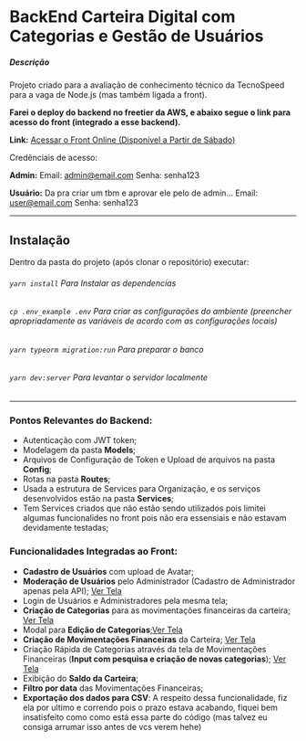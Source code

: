 # BackEnd Carteira Digital com Categorias e Gestão de Usuários

##### Descrição
Projeto criado para a avaliação de conhecimento técnico da TecnoSpeed para a vaga de Node.js (mas também ligada a front).

**Farei o deploy do backend no freetier da AWS, e abaixo segue o link para acesso do front (integrado a esse backend).**

**Link:** [Acessar o Front Online (Disponível a Partir de Sábado)](linkInvalido)

Credênciais de acesso:

**Admin:**
Email: admin@email.com
Senha: senha123

**Usuário:** Da pra criar um tbm e aprovar ele pelo de admin...
Email: user@email.com
Senha: senha123

------------

## Instalação

Dentro da pasta do projeto (após clonar o repositório) executar:
###### `yarn install` Para Instalar as dependencias

###### `cp .env_example .env` Para criar as configurações do ambiente (preencher apropriadamente as variáveis de acordo com as configurações locais)

###### `yarn typeorm migration:run` Para preparar o banco

###### `yarn dev:server` Para levantar o servidor localmente


---------

### Pontos Relevantes do Backend:
- Autenticação com JWT token;
- Modelagem da pasta **Models**;
- Arquivos de Configuração de Token e Upload de arquivos na pasta **Config**;
- Rotas na pasta **Routes**;
- Usada a estrutura de Services para Organização, e os serviços desenvolvidos estão na pasta **Services**;
- Tem Services criados que não estão sendo utilizados pois limitei algumas funcionalides no front pois não era essensiais e não estavam devidamente testadas;

### Funcionalidades Integradas ao Front:
 - **Cadastro de Usuários** com upload de Avatar; 
 - **Moderação de Usuários** pelo Administrador (Cadastro de Administrador apenas pela API); [Ver Tela](https://github.com/gspalmeida/frontend_digital_wallet_tecnospeed/blob/main/screenshots/HomeAdmin.png?raw=true)
 - Login de Usuários e Administradores pela mesma tela;
 - **Criação de Categorias** para as movimentações financeiras da carteira; [Ver Tela](https://github.com/gspalmeida/frontend_digital_wallet_tecnospeed/blob/main/screenshots/Cria%C3%A7%C3%A3oDeCategorias.png?raw=true)
 - Modal para **Edição de Categorias**;[Ver Tela](https://github.com/gspalmeida/frontend_digital_wallet_tecnospeed/blob/main/screenshots/ModalEdi%C3%A7%C3%A3oCategorias.png?raw=true)
 - **Criação de Movimentações Financeiras** da Carteira;  [Ver Tela](https://github.com/gspalmeida/frontend_digital_wallet_tecnospeed/blob/main/screenshots/Cria%C3%A7%C3%A3oDeMovimenta%C3%A7%C3%B5esFinanceiras.png?raw=true)
 - Criação Rápida de Categorias através da tela de Movimentações Financeiras (**Input com pesquisa e criação de novas categorias**); [Ver Tela](https://github.com/gspalmeida/frontend_digital_wallet_tecnospeed/blob/main/screenshots/Adi%C3%A7%C3%A3oRapida%20de%20Categorias.png?raw=true)
 - Exibição do **Saldo da Carteira**;
 - **Filtro por data** das Movimentações Financeiras;
 - **Exportação dos dados para CSV**: A respeito dessa funcionalidade, fiz ela por ultimo e correndo pois o prazo estava acabando, fiquei bem insatisfeito como como está essa parte do código (mas talvez eu consiga arrumar isso antes de vcs verem hehe)



